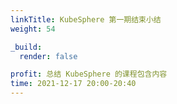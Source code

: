 ```yaml
---
linkTitle: KubeSphere 第一期结束小结
weight: 54

_build:
  render: false

profit: 总结 KubeSphere 的课程包含内容
time: 2021-12-17 20:00-20:40
---
```

